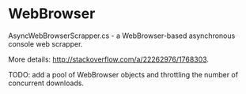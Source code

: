WebBrowser
==========

AsyncWebBrowserScrapper.cs - a WebBrowser-based asynchronous console web scrapper.

More details: http://stackoverflow.com/a/22262976/1768303.

TODO: add a pool of WebBrowser objects and throttling the number of concurrent downloads. 
